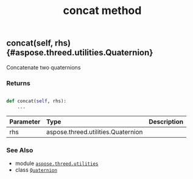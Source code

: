 ﻿---
title: concat method
second_title: Aspose.3D for Python via .NET API References
description: 
type: docs
weight: 20
url: /python-net/aspose.threed.utilities/quaternion/concat/
is_root: false
---

## concat(self, rhs) {#aspose.threed.utilities.Quaternion}

Concatenate two quaternions


### Returns 





```python

def concat(self, rhs):
    ...
```


| Parameter | Type | Description |
| :- | :- | :- |
| rhs | aspose.threed.utilities.Quaternion |  |



### See Also
* module [`aspose.threed.utilities`](../../)
* class [`Quaternion`](/3d/python-net/aspose.threed.utilities/quaternion)
